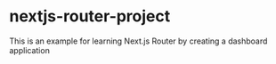 # nextjs-router-project
This is an example for learning Next.js Router by creating a dashboard application
